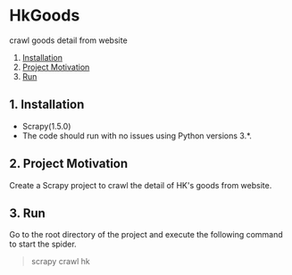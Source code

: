 # HkGoods
crawl goods detail from website  

1. [Installation](#installation)
2. [Project Motivation](#motivation)
3. [Run](#run)  

## 1. Installation  <a name="installation"></a>

- Scrapy(1.5.0)
- The code should run with no issues using Python versions 3.*.

## 2. Project Motivation <a name="motivation"></a>  

Create a Scrapy project to crawl the detail of HK's goods from website.

## 3. Run <a name="run"></a>
Go to the root directory of the project and execute the following command to start the spider.
> scrapy crawl hk


